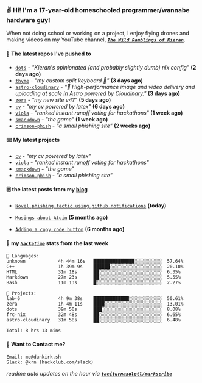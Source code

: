 ### ✌️ Hi! I'm a 17-year-old homeschooled programmer/wannabe hardware guy!

When not doing school or working on a project, I enjoy flying drones and making videos on my YouTube channel, [**_`The Wild Ramblings of Kieran`_**](https://youtube.com/@kieran.rambles).

#### 👷 The latest repos I've pushed to

- [`dots`](https://github.com/taciturnaxolotl/dots) - _"Kieran's opinionated (and probably slightly dumb) nix config"_ **(2 days ago)**
- [`thyme`](https://github.com/taciturnaxolotl/thyme) - _"my custom split keyboard 🫶"_ **(3 days ago)**
- [`astro-cloudinary`](https://github.com/cloudinary-community/astro-cloudinary) - _"🚀 High-performance image and video delivery and uploading at scale in Astro powered by Cloudinary."_ **(3 days ago)**
- [`zera`](https://github.com/taciturnaxolotl/zera) - _"my new site v4?"_ **(5 days ago)**
- [`cv`](https://github.com/taciturnaxolotl/cv) - _"my cv powered by latex"_ **(6 days ago)**
- [`viola`](https://github.com/taciturnaxolotl/viola) - _"ranked instant runoff voting for hackathons"_ **(1 week ago)**
- [`smackdown`](https://github.com/taciturnaxolotl/smackdown) - _"the game"_ **(1 week ago)**
- [`crimson-phish`](https://github.com/taciturnaxolotl/crimson-phish) - _"a small phishing site"_ **(2 weeks ago)**

#### ⌨️ My latest projects

- [`cv`](https://github.com/taciturnaxolotl/cv) - _"my cv powered by latex"_
- [`viola`](https://github.com/taciturnaxolotl/viola) - _"ranked instant runoff voting for hackathons"_
- [`smackdown`](https://github.com/taciturnaxolotl/smackdown) - _"the game"_
- [`crimson-phish`](https://github.com/taciturnaxolotl/crimson-phish) - _"a small phishing site"_

#### 🗒️ the latest posts from my [blog](https://dunkirk.sh)

- [`Novel phishing tactic using github notifications`](https://dunkirk.sh/blog/github-phishing/) **(today)**

- [`Musings about Atuin`](https://dunkirk.sh/blog/atuin/) **(5 months ago)**

- [`Adding a copy code button`](https://dunkirk.sh/blog/adding-a-copy-button/) **(6 months ago)**



#### 📡 my [_`hackatime`_](https://waka.hackclub.com) stats from the last week

```text
💾 Languages:
unknown            4h 44m 16s   ███████████████░░░░░░░░░░  57.64%
C++                1h 39m 9s    ██████░░░░░░░░░░░░░░░░░░░  20.10%
HTML               31m 18s      ██░░░░░░░░░░░░░░░░░░░░░░░  6.35%
Markdown           27m 23s      ██░░░░░░░░░░░░░░░░░░░░░░░  5.55%
Bash               11m 13s      █░░░░░░░░░░░░░░░░░░░░░░░░  2.27%

💼 Projects:
lab-6              4h 9m 38s    █████████████░░░░░░░░░░░░  50.61%
zera               1h 4m 11s    ████░░░░░░░░░░░░░░░░░░░░░  13.01%
dots               39m 50s      ███░░░░░░░░░░░░░░░░░░░░░░  8.08%
frc-nix            32m 48s      ██░░░░░░░░░░░░░░░░░░░░░░░  6.65%
astro-cloudinary   31m 58s      ██░░░░░░░░░░░░░░░░░░░░░░░  6.48%

Total: 8 hrs 13 mins
```

#### 📮 Want to Contact me?

```text
Email: me@dunkirk.sh
Slack: @krn (hackclub.com/slack)
```

_readme auto updates on the hour via [**`taciturnaxolotl/markscribe`**](https://github.com/taciturnaxolotl/markscribe)_
